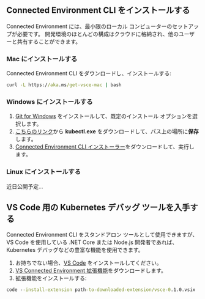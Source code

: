 ## <a name="install-the-connected-environment-cli"></a>Connected Environment CLI をインストールする
Connected Environment には、最小限のローカル コンピューターのセットアップが必要です。 開発環境のほとんどの構成はクラウドに格納され、他のユーザーと共有することができます。

### <a name="install-on-mac"></a>Mac にインストールする
Connected Environment CLI をダウンロードし、インストールする:
```cmd
curl -L https://aka.ms/get-vsce-mac | bash
```

### <a name="install-on-windows"></a>Windows にインストールする
1. [Git for Windows](https://git-scm.com/downloads) をインストールして、既定のインストール オプションを選択します。 
1. [こちらのリンク](https://storage.googleapis.com/kubernetes-release/release/v1.9.0/bin/windows/amd64/kubectl.exe)から **kubectl.exe** をダウンロードして、パス上の場所に**保存**します。
1. [Connected Environment CLI インストーラー](https://aka.ms/get-vsce-windows)をダウンロードして、実行します。 

### <a name="install-on-linux"></a>Linux にインストールする
近日公開予定...

## <a name="get-kubernetes-debugging-for-vs-code"></a>VS Code 用の Kubernetes デバッグ ツールを入手する
Connected Environment CLI をスタンドアロン ツールとして使用できますが、VS Code を使用している .NET Core または Node.js 開発者であれば、Kubernetes デバッグなどの豊富な機能を使用できます。

1. お持ちでない場合、[VS Code](https://code.visualstudio.com/Download) をインストールしてください。
1. [VS Connected Environment 拡張機能](https://aka.ms/get-vsce-code)をダウンロードします。
1. 拡張機能をインストールする: 

```cmd
code --install-extension path-to-downloaded-extension/vsce-0.1.0.vsix
```
